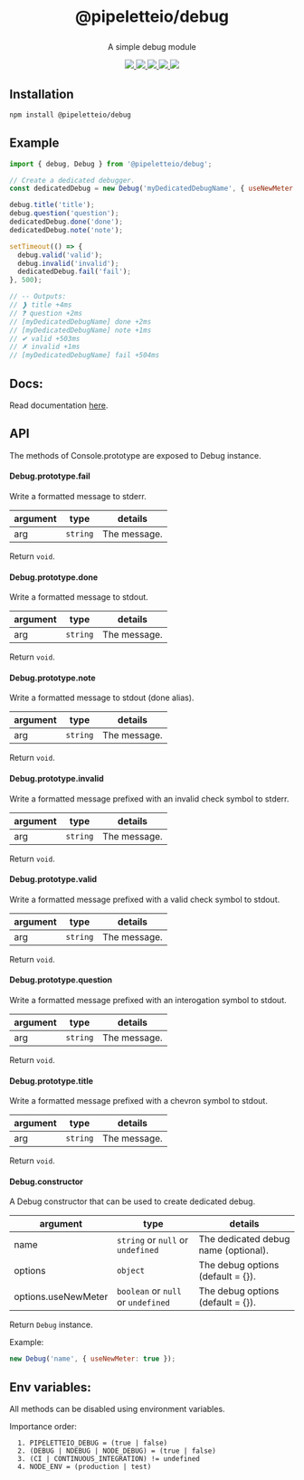 <h1 align="center">
  <p>@pipeletteio/debug</p>
</h1>

<p align="center">A simple debug module</p>

<p align="center">
  <a alt="Build Status" href="https://github.com/pipeletteio/debug/actions?query=workflow">
    <img src="https://github.com/pipeletteio/debug/workflows/Build/badge.svg"/>
  </a>
  <a alt="Npm version" href="https://www.npmjs.com/package/@pipeletteio/debug?activeTab=versions">
    <img src="https://img.shields.io/npm/v/@pipeletteio/debug.svg?longCache=true&logo=npm">
  </a>
  <a alt="CodeClimate coverage" href="https://codeclimate.com/github/pipeletteio/debug/test_coverage">
    <img src="https://api.codeclimate.com/v1/badges/1ac72c4eb77b963b343a/test_coverage"/>
  </a>
  <a alt="CodeClimate maintainability" href="https://codeclimate.com/github/pipeletteio/debug/maintainability">
    <img src="https://api.codeclimate.com/v1/badges/1ac72c4eb77b963b343a/maintainability"/>
  </a>
  <a alt="Node requierement version" href="https://github.com/pipeletteio/debug/blob/master/package.json">
    <img src="https://img.shields.io/node/v/@pipeletteio/debug.svg?longCache=true"/>
  </a>
</p>

## Installation
```bash
npm install @pipeletteio/debug
```

## Example

```javascript
import { debug, Debug } from '@pipeletteio/debug';

// Create a dedicated debugger.
const dedicatedDebug = new Debug('myDedicatedDebugName', { useNewMeter: true });

debug.title('title');
debug.question('question');
dedicatedDebug.done('done');
dedicatedDebug.note('note');

setTimeout(() => {
  debug.valid('valid');
  debug.invalid('invalid');
  dedicatedDebug.fail('fail');
}, 500);

// -- Outputs:
// ❱ title +4ms
// ❓ question +2ms
// [myDedicatedDebugName] done +2ms
// [myDedicatedDebugName] note +1ms
// ✔ valid +503ms
// ✗ invalid +1ms
// [myDedicatedDebugName] fail +504ms
```

## Docs:
Read documentation [here](https://pipeletteio.github.io/debug).

## API

The methods of Console.prototype are exposed to Debug instance.

#### Debug.prototype.fail

Write a formatted message to stderr.

|          argument         |    type    |    details    |
|---------------------------|------------|---------------|
| arg                       | `string`   | The message.  |

Return `void`.

#### Debug.prototype.done

Write a formatted message to stdout.

|          argument         |    type    |    details    |
|---------------------------|------------|---------------|
| arg                       | `string`   | The message.  |

Return `void`.

#### Debug.prototype.note

Write a formatted message to stdout (done alias).

|          argument         |    type    |    details    |
|---------------------------|------------|---------------|
| arg                       | `string`   | The message.  |

Return `void`.

#### Debug.prototype.invalid

Write a formatted message prefixed with an invalid check symbol to stderr.

|          argument         |    type    |    details    |
|---------------------------|------------|---------------|
| arg                       | `string`   | The message.  |

Return `void`.

#### Debug.prototype.valid

Write a formatted message prefixed with a valid check symbol to stdout.

|          argument         |    type    |    details    |
|---------------------------|------------|---------------|
| arg                       | `string`   | The message.  |

Return `void`.

#### Debug.prototype.question

Write a formatted message prefixed with an interogation symbol to stdout.

|          argument         |    type    |    details    |
|---------------------------|------------|---------------|
| arg                       | `string`   | The message.  |

Return `void`.

#### Debug.prototype.title

Write a formatted message prefixed with a chevron symbol to stdout.

|          argument         |    type    |    details    |
|---------------------------|------------|---------------|
| arg                       | `string`   | The message.  |

Return `void`.

#### Debug.constructor

A Debug constructor that can be used to create dedicated debug.

|          argument         |                 type                |                details                |
|---------------------------|-------------------------------------|---------------------------------------|
| name                      | `string` or `null` or `undefined`   | The dedicated debug name (optional).  |
| options                   | `object`                            | The debug options (default = {}).     |
| options.useNewMeter       | `boolean` or `null` or `undefined`  | The debug options (default = {}).     |

Return `Debug` instance.

Example:
```javascript
new Debug('name', { useNewMeter: true });
```

## Env variables:

All methods can be disabled using environment variables.

Importance order:
```
  1. PIPELETTEIO_DEBUG = (true | false)
  2. (DEBUG | NDEBUG | NODE_DEBUG) = (true | false)
  3. (CI | CONTINUOUS_INTEGRATION) != undefined
  4. NODE_ENV = (production | test)
```
